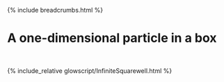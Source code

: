 {% include breadcrumbs.html %}

# A one-dimensional particle in a box
<div class="header_line"><br/></div>

{% include_relative glowscript/InfiniteSquarewell.html %}
